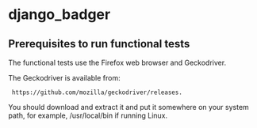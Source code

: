 # django_badger

## Prerequisites to run functional tests
The functional tests use the Firefox web browser and Geckodriver.

The Geckodriver is available from:

	 https://github.com/mozilla/geckodriver/releases.

You should download and extract it and put it somewhere on your system path,
for example, /usr/local/bin if running Linux.


